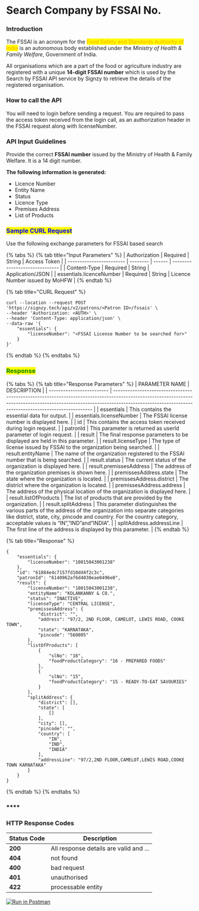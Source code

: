 # Search Company by FSSAI No.

### &#x20;&#xD;Introduction

The FSSAI is an acronym for the <mark style="color:orange;">Food Safety and Standards Authority of India</mark> is an autonomous body established under the _Ministry of Health & Family Welfare_, Government of India.                   &#x20;

All organisations which are a part of the food or agriculture industry are registered with a unique **14-digit FSSAI number** which is used by the Search by FSSAI API service by Signzy to retrieve the details of the registered organisation.

### How to call the API

You will need to login before sending a request. You are required to pass the access token received from the login call, as an authorization header in the FSSAI request along with licenseNumber.

### API Input Guidelines

Provide the correct **FSSAI number** issued by the Ministry of Health & Family Welfare. It is a 14 digit number.

**The following information is generated:**

* Licence Number
* Entity Name
* Status
* Licence Type
* Premises Address
* List of Products

### <mark style="color:blue;">Sample CURL Request</mark>

Use the following exchange parameters for FSSAI based search

{% tabs %}
{% tab title="Input Parameters" %}
| Authorization            | Required | String | Access Token                   |
| ------------------------ | -------- | ------ | ------------------------------ |
| Content-Type             | Required | String | Application/JSON               |
| essentials.licenceNumber | Required | String | Licence Number issued by MoHFW |
{% endtab %}

{% tab title="CURL Request" %}
```
curl --location --request POST 'https://signzy.tech/api/v2/patrons/<Patron ID>/fssais' \
--header 'Authorization: <AUTH>' \
--header 'Content-Type: application/json' \
--data-raw '{
    "essentials": {
        "licenseNumber": "<FSSAI License Number to be searched for>"
    }
}'
```
{% endtab %}
{% endtabs %}

### <mark style="color:green;">**Response**</mark>

{% tabs %}
{% tab title="Response Parameters" %}
| PARAMETER NAME            | DESCRIPTION                                                                                                                                                                                                                       |
| ------------------------- | --------------------------------------------------------------------------------------------------------------------------------------------------------------------------------------------------------------------------------- |
| essentials                | This contains the essential data for output.                                                                                                                                                                                      |
| essentials.licenseNumber  | The FSSAI license number is displayed here.                                                                                                                                                                                       |
| id                        | This contains the access token received during login request.                                                                                                                                                                     |
| patronId                  | This parameter is returned as userId parameter of login request.                                                                                                                                                                  |
| result                    | The final response parameters to be displayed are held in this parameter.                                                                                                                                                         |
| result.licenseType        | The type of license issued by FSSAI to the organization being searched.                                                                                                                                                           |
| result.entityName         | The name of the organization registered to the FSSAI number that is being searched.                                                                                                                                               |
| result.status             | The current status of the organization is displayed here.                                                                                                                                                                         |
| result.premissesAddress   | The address of the organization premises is shown here.                                                                                                                                                                           |
| premissesAddress.state    | The state where the organization is located.                                                                                                                                                                                      |
| premissesAddress.district | The district where the organization is located.                                                                                                                                                                                   |
| premissesAddress.address  | The address of the physical location of the organization is displayed here.                                                                                                                                                       |
| result.listOfProducts     | The list of products that are provided by the organization.                                                                                                                                                                       |
| result.splitAddress       | This parameter distinguishes the various parts of the address of the organization into separate categories like district, state, city, pincode and country. For the country category, acceptable values  is “IN”,”IND”and”INDIA”. |
| splitAddress.addressLine  | The first line of the address is displayed by this parameter.                                                                                                                                                                     |
{% endtab %}

{% tab title="Response" %}
```
{
    "essentials": {
        "licenseNumber": "10015043001238"
    },
    "id": "61884e4c7157fd10dd4f2c3c",
    "patronId": "6140962af6d4030eae0496e0",
    "result": {
        "licenseNumber": "10015043001238",
        "entityName": "KOLANKANNY & CO.",
        "status": "INACTIVE",
        "licenseType": "CENTRAL LICENSE",
        "premissesAddress": {
            "district": "",
            "address": "97/2, 2ND FLOOR, CAMELOT, LEWIS ROAD, COOKE TOWN",
            "state": "KARNATAKA",
            "pincode": "560005"
        },
        "listOfProducts": [
            {
                "slNo": "16",
                "foodProductCategory": "16 - PREPARED FOODS"
            },
            {
                "slNo": "15",
                "foodProductCategory": "15 - READY-TO-EAT SAVOURIES"
            }
        ],
        "splitAddress": {
            "district": [],
            "state": [
                []
            ],
            "city": [],
            "pincode": "",
            "country": [
                "IN",
                "IND",
                "INDIA"
            ],
            "addressLine": "97/2,2ND FLOOR,CAMELOT,LEWIS ROAD,COOKE TOWN KARNATAKA"
        }
    }
}
```
{% endtab %}
{% endtabs %}

### ****

### **HTTP Response Codes**

| Status Code | Description                            |
| ----------- | -------------------------------------- |
| **200**     | All response details are valid and ... |
| **404**     | not found                              |
| **400**     | bad request                            |
| **401**     | unauthorised                           |
| **422**     | processable entity                     |



&#x20;[![Run in Postman](https://run.pstmn.io/button.svg)](https://www.getpostman.com/run-collection/b8e9e91ed1593d6faa51)
